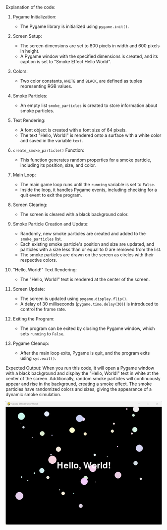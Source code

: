 Explanation of the code:

1. Pygame Initialization:
   - The Pygame library is initialized using `pygame.init()`.

2. Screen Setup:
   - The screen dimensions are set to 800 pixels in width and 600 pixels in height.
   - A Pygame window with the specified dimensions is created, and its caption is set to "Smoke Effect Hello World".

3. Colors:
   - Two color constants, `WHITE` and `BLACK`, are defined as tuples representing RGB values.

4. Smoke Particles:
   - An empty list `smoke_particles` is created to store information about smoke particles.

5. Text Rendering:
   - A font object is created with a font size of 64 pixels.
   - The text "Hello, World!" is rendered onto a surface with a white color and saved in the variable `text`.

6. `create_smoke_particle()` Function:
   - This function generates random properties for a smoke particle, including its position, size, and color.

7. Main Loop:
   - The main game loop runs until the `running` variable is set to `False`.
   - Inside the loop, it handles Pygame events, including checking for a quit event to exit the program.

8. Screen Clearing:
   - The screen is cleared with a black background color.

9. Smoke Particle Creation and Update:
   - Randomly, new smoke particles are created and added to the `smoke_particles` list.
   - Each existing smoke particle's position and size are updated, and particles with a size less than or equal to 0 are removed from the list.
   - The smoke particles are drawn on the screen as circles with their respective colors.

10. "Hello, World!" Text Rendering:
    - The "Hello, World!" text is rendered at the center of the screen.

11. Screen Update:
    - The screen is updated using `pygame.display.flip()`.
    - A delay of 30 milliseconds (`pygame.time.delay(30)`) is introduced to control the frame rate.

12. Exiting the Program:
    - The program can be exited by closing the Pygame window, which sets `running` to `False`.

13. Pygame Cleanup:
    - After the main loop exits, Pygame is quit, and the program exits using `sys.exit()`.

Expected Output:
When you run this code, it will open a Pygame window with a black background and display the "Hello, World!" text in white at the center of the screen. Additionally, random smoke particles will continuously appear and rise in the background, creating a smoke effect. The smoke particles have randomized colors and sizes, giving the appearance of a dynamic smoke simulation.


![Alt text](image.png)